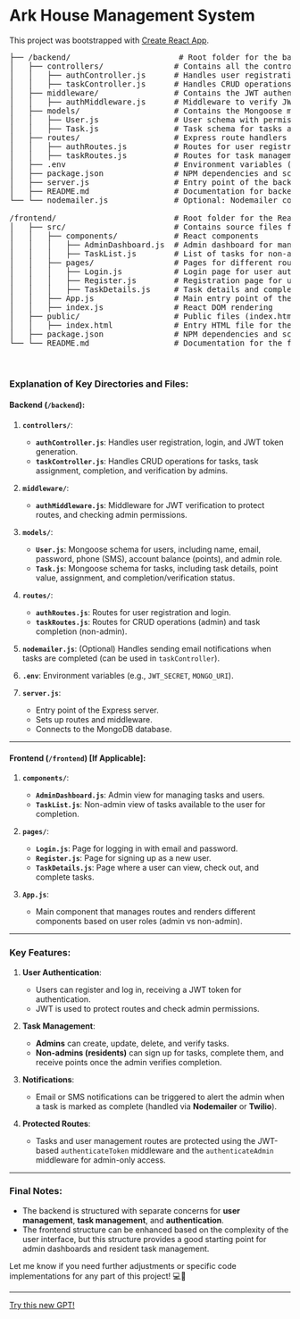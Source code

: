 # Ark House Management System

This project was bootstrapped with [Create React App](https://github.com/facebook/create-react-app).

<pre>
├── /backend/                       # Root folder for the backend
│   ├── controllers/               # Contains all the controller files
│   │   ├── authController.js      # Handles user registration, login, and authentication
│   │   ├── taskController.js      # Handles CRUD operations for tasks and task verification
│   ├── middleware/                # Contains the JWT authentication middleware
│   │   ├── authMiddleware.js      # Middleware to verify JWT and protect routes
│   ├── models/                    # Contains the Mongoose models
│   │   ├── User.js                # User schema with permissions and account balance
│   │   ├── Task.js                # Task schema for tasks assigned to users
│   ├── routes/                    # Express route handlers
│   │   ├── authRoutes.js          # Routes for user registration and login
│   │   ├── taskRoutes.js          # Routes for task management (admin and non-admin users)
│   ├── .env                       # Environment variables (JWT secret, MongoDB URI, etc.)
│   ├── package.json               # NPM dependencies and scripts
│   ├── server.js                  # Entry point of the backend server (Express)
│   ├── README.md                  # Documentation for backend functionality
└── └── nodemailer.js              # Optional: Nodemailer configuration for email notifications

/frontend/                         # Root folder for the React frontend
│   ├── src/                       # Contains source files for React
│   │   ├── components/            # React components
│   │   │   ├── AdminDashboard.js  # Admin dashboard for managing tasks and users
│   │   │   ├── TaskList.js        # List of tasks for non-admin users
│   │   ├── pages/                 # Pages for different routes in the app
│   │   │   ├── Login.js           # Login page for user authentication
│   │   │   ├── Register.js        # Registration page for user sign-up
│   │   │   ├── TaskDetails.js     # Task details and completion page
│   │   ├── App.js                 # Main entry point of the React app
│   │   ├── index.js               # React DOM rendering
│   ├── public/                    # Public files (index.html, assets)
│   │   ├── index.html             # Entry HTML file for the React app
│   ├── package.json               # NPM dependencies and scripts for frontend
└── └── README.md                  # Documentation for the frontend functionality


</pre>


### **Explanation of Key Directories and Files**:

#### **Backend (`/backend`)**:
1. **`controllers/`**:
   - **`authController.js`**: Handles user registration, login, and JWT token generation.
   - **`taskController.js`**: Handles CRUD operations for tasks, task assignment, completion, and verification by admins.
  
2. **`middleware/`**:
   - **`authMiddleware.js`**: Middleware for JWT verification to protect routes, and checking admin permissions.

3. **`models/`**:
   - **`User.js`**: Mongoose schema for users, including name, email, password, phone (SMS), account balance (points), and admin role.
   - **`Task.js`**: Mongoose schema for tasks, including task details, point value, assignment, and completion/verification status.

4. **`routes/`**:
   - **`authRoutes.js`**: Routes for user registration and login.
   - **`taskRoutes.js`**: Routes for CRUD operations (admin) and task completion (non-admin).

5. **`nodemailer.js`**: (Optional) Handles sending email notifications when tasks are completed (can be used in `taskController`).

6. **`.env`**: Environment variables (e.g., `JWT_SECRET`, `MONGO_URI`).

7. **`server.js`**:
   - Entry point of the Express server.
   - Sets up routes and middleware.
   - Connects to the MongoDB database.

---

#### **Frontend (`/frontend`)** [If Applicable]:
1. **`components/`**:
   - **`AdminDashboard.js`**: Admin view for managing tasks and users.
   - **`TaskList.js`**: Non-admin view of tasks available to the user for completion.
  
2. **`pages/`**:
   - **`Login.js`**: Page for logging in with email and password.
   - **`Register.js`**: Page for signing up as a new user.
   - **`TaskDetails.js`**: Page where a user can view, check out, and complete tasks.

3. **`App.js`**:
   - Main component that manages routes and renders different components based on user roles (admin vs non-admin).

---

### **Key Features**:
1. **User Authentication**:
   - Users can register and log in, receiving a JWT token for authentication.
   - JWT is used to protect routes and check admin permissions.

2. **Task Management**:
   - **Admins** can create, update, delete, and verify tasks.
   - **Non-admins (residents)** can sign up for tasks, complete them, and receive points once the admin verifies completion.

3. **Notifications**:
   - Email or SMS notifications can be triggered to alert the admin when a task is marked as complete (handled via **Nodemailer** or **Twilio**).

4. **Protected Routes**:
   - Tasks and user management routes are protected using the JWT-based `authenticateToken` middleware and the `authenticateAdmin` middleware for admin-only access.

---

### **Final Notes**:

- The backend is structured with separate concerns for **user management**, **task management**, and **authentication**.
- The frontend structure can be enhanced based on the complexity of the user interface, but this structure provides a good starting point for admin dashboards and resident task management.

Let me know if you need further adjustments or specific code implementations for any part of this project! 💻👾

---

[Try this new GPT!](https://f614.short.gy/Code)